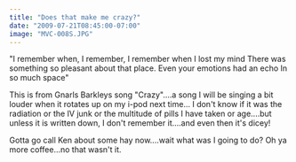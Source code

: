 ```yaml
---
title: "Does that make me crazy?"
date: "2009-07-21T08:45:00-07:00"
image: "MVC-008S.JPG"
---
```


"I remember when, I remember, I remember when I lost my mind
There was something so pleasant about that place.
Even your emotions had an echo
In so much space"

This is from Gnarls Barkleys song "Crazy"....a song I will be singing a bit louder when it rotates up on my i-pod next time...
I don't know if it was the radiation or the IV junk or the multitude of pills I have taken or age....but unless it is written down, I don't remember it....and even then it's dicey!

Gotta go call Ken about some hay now....wait what was I going to do? Oh ya more coffee...no that wasn't it.